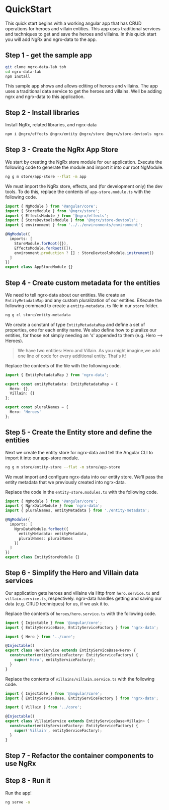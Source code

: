 # QuickStart

This quick start begins with a working angular app that has CRUD operations for heroes and villain entities. This app uses traditional services and techniques to get and save the heroes and villains. In this quick start you will add NgRx and ngrx-data to the app.

## Step 1 - get the sample app

```bash
git clone ngrx-data-lab toh
cd ngrx-data-lab
npm install
```

This sample app shows and allows editing of heroes and villains. The app uses a traditional data service to get the heroes and villains. Well be adding ngrx and ngrx-data to this application.

## Step 2 - Install libraries

Install NgRx, related libraries, and ngrx-data

```bash
npm i @ngrx/effects @ngrx/entity @ngrx/store @ngrx/store-devtools ngrx-data --save
```

## Step 3 - Create the NgRx App Store

We start by creating the NgRx store module for our application. Execute the following code to generate the module and import it into our root NgModule.

```bash
ng g m store/app-store --flat -m app
```

We must import the NgRx store, effects, and (for development only) the dev tools. To do this, replace the contents of `app-store.module.ts` with the following code.

```typescript
import { NgModule } from '@angular/core';
import { StoreModule } from '@ngrx/store';
import { EffectsModule } from '@ngrx/effects';
import { StoreDevtoolsModule } from '@ngrx/store-devtools';
import { environment } from '../../environments/environment';

@NgModule({
  imports: [
    StoreModule.forRoot({}),
    EffectsModule.forRoot([]),
    environment.production ? [] : StoreDevtoolsModule.instrument()
  ]
})
export class AppStoreModule {}
```

## Step 4 - Create custom metadata for the entities

We need to tell ngrx-data about our entities. We create an `EntityMetadataMap` and any custom pluralization of our entities. EXecute the following command to create a `entity-metadata.ts` file in our `store` folder.

```bash
ng g cl store/entity-metadata
```

We create a constant of type `EntityMetadataMap` and define a set of properties, one for each entity name. We also define how to pluralize our entities, for those not simply needing an 's' appended to them (e.g. Hero --> Heroes).

> We have two entities: Hero and Villain. As you might imagine,we add one line of code for every additional entity. That's it!

Replace the contents of the file with the following code.

```typescript
import { EntityMetadataMap } from 'ngrx-data';

export const entityMetadata: EntityMetadataMap = {
  Hero: {},
  Villain: {}
};

export const pluralNames = {
  Hero: 'Heroes'
};
```

## Step 5 - Create the Entity store and define the entities

Next we create the entity store for ngrx-data and tell the Angular CLI to import it into our app-store module.

```bash
ng g m store/entity-store --flat -m store/app-store
```

We must import and configure ngrx-data into our entity store. We'll pass the entity metadata that we previously created into ngrx-data.

Replace the code in the `entity-store.modules.ts` with the following code.

```typescript
import { NgModule } from '@angular/core';
import { NgrxDataModule } from 'ngrx-data';
import { pluralNames, entityMetadata } from './entity-metadata';

@NgModule({
  imports: [
    NgrxDataModule.forRoot({
      entityMetadata: entityMetadata,
      pluralNames: pluralNames
    })
  ]
})
export class EntityStoreModule {}
```

## Step 6 - Simplify the Hero and Villain data services

Our application gets heroes and villains via Http from `hero.service.ts` and `villain.service.ts`, respectively. ngrx-data handles getting and saving our data (e.g. CRUD techniques) for us, if we ask it to.

Replace the contents of `heroes/hero.service.ts` with the following code.

```typescript
import { Injectable } from '@angular/core';
import { EntityServiceBase, EntityServiceFactory } from 'ngrx-data';

import { Hero } from '../core';

@Injectable()
export class HeroService extends EntityServiceBase<Hero> {
  constructor(entityServiceFactory: EntityServiceFactory) {
    super('Hero', entityServiceFactory);
  }
}
```

Replace the contents of `villains/villain.service.ts` with the following code.

```typescript
import { Injectable } from '@angular/core';
import { EntityServiceBase, EntityServiceFactory } from 'ngrx-data';

import { Villain } from '../core';

@Injectable()
export class VillainService extends EntityServiceBase<Villain> {
  constructor(entityServiceFactory: EntityServiceFactory) {
    super('Villain', entityServiceFactory);
  }
}
```

## Step 7 - Refactor the container components to use NgRx

## Step 8 - Run it

Run the app!

```bash
ng serve -o
```
